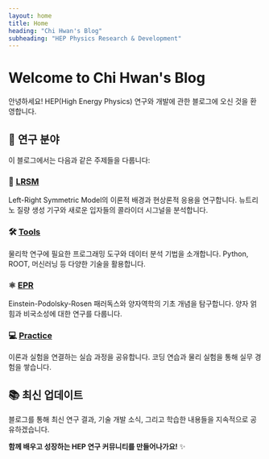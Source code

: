 ```yaml
---
layout: home
title: Home
heading: "Chi Hwan's Blog"
subheading: "HEP Physics Research & Development"
---
```


# Welcome to Chi Hwan's Blog

안녕하세요! HEP(High Energy Physics) 연구와 개발에 관한 블로그에 오신 것을 환영합니다.

## 🔬 연구 분야

이 블로그에서는 다음과 같은 주제들을 다룹니다:

### 🔗 [LRSM](/categories/lrsm/)
Left-Right Symmetric Model의 이론적 배경과 현상론적 응용을 연구합니다. 뉴트리노 질량 생성 기구와 새로운 입자들의 콜라이더 시그널을 분석합니다.

### 🛠️ [Tools](/categories/tools/)
물리학 연구에 필요한 프로그래밍 도구와 데이터 분석 기법을 소개합니다. Python, ROOT, 머신러닝 등 다양한 기술을 활용합니다.

### ⚛️ [EPR](/categories/epr/)
Einstein-Podolsky-Rosen 패러독스와 양자역학의 기초 개념을 탐구합니다. 양자 얽힘과 비국소성에 대한 연구를 다룹니다.

### 💻 [Practice](/categories/practice/)
이론과 실험을 연결하는 실습 과정을 공유합니다. 코딩 연습과 물리 실험을 통해 실무 경험을 쌓습니다.

## 📚 최신 업데이트

블로그를 통해 최신 연구 결과, 기술 개발 소식, 그리고 학습한 내용들을 지속적으로 공유하겠습니다.

**함께 배우고 성장하는 HEP 연구 커뮤니티를 만들어나가요!** ✨